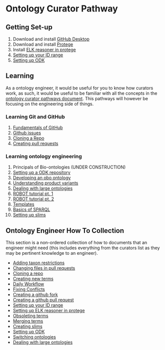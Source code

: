 # Ontology Curator Pathway

## Getting Set-up

1. Download and install [GitHub Desktop](https://desktop.github.com/)
2. Download and install [Protege](https://protege.stanford.edu/products.php)
3. Install [ELK reasoner in protege](../howto/installiong_elk_in_protege.md)
4. [Setting up your ID range](../howto/idrange.md)
5. [Setting up ODK](../howto/odk_setup.md)

## Learning

As a ontology engineer, it would be useful for you to know how curators work, as such, it would be useful to be familiar with all the concepts in the [ontology curator pathways document](../pathways/ontology_curator.md). This pathways will however be focusing on the engineering side of things.

### Learning Git and GitHub

1. [Fundamentals of GitHub](../tutorial/github_fundamentals.md)
2. [Github issues](../tutorial/github_issues.md)
3. [Cloning a Repo](../howto/clone_mondo_repo.md)
4. [Creating pull requests](../howto/github_create_pull_request.md)

### Learning ontology engineering
1. Principals of Bio-ontologies (UNDER CONSTRUCTION)
2. [Setting up a ODK repository](../tutorial/setting-up-project-odk.md)
3. [Developing an obo ontology](../lessons/developing_an_obo_ontology.md)
4. [Understanding product variants](../discussion/owl_formats_variants.md)
5. [Dealing with large ontologies](../howto/DealWithLargeOntologies.md)
6. [ROBOT tutorial pt. 1](../tutorial/robot_tutorial_1.md)
7. [ROBOT tutorial pt. 2](../tutorial/robot_tutorial_2.md)
8. [Templates](../lessons/templates_for_obo.md)
9. [Basics of SPARQL](../tutorial/sparql.md)
10. [Setting up slims](../howto/NewSlim.md)

## Ontology Engineer How To Collection
This section is a non-ordered collection of how to documents that an engineer might need (this includes everything from the curators list as they may be pertinent knowledge to an engineer).
- [Adding taxon restrictions](../howto/add_taxon_restrictions.md)
- [Changing files in pull requests](../howto/change_files_pull_request.md)
- [Cloning a repo](../howto/clone_mondo_repo.md)
- [Creating new terms](../howto/CreateNewTerm.md)
- [Daily Workflow](../howto/DailyWorkflow.md)
- [Fixing Conflicts](../howto/fixing-conflicts.md)
- [Creating a github fork](../howto/github_create_fork.md)
- [Creating a github pull request](../howto/github_create_pull_request.md)
- [Setting up your ID range](../howto/idrange.md)
- [Setting up ELK reasoner in protege](../howto/installiong_elk_in_protege.md)
- [Obsoleting terms](../howto/ObsoleteTerm.md)
- [Merging terms](../howto/MergeTerms.md)
- [Creating slims](../howto/NewSlim.md)
- [Setting up ODK](../howto/odk_setup.md)
- [Switching ontologies](../howto/switching_ontologies.md)
- [Dealing with large ontologies](../howto/DealWithLargeOntologies.md)
